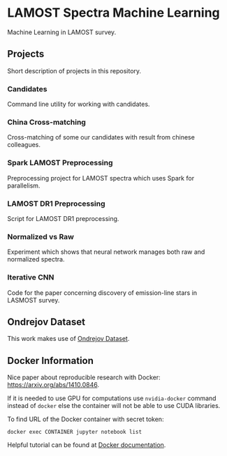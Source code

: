 # LAMOST Spectra Machine Learning

Machine Learning in LAMOST survey.

## Projects

Short description of projects in this repository.

### Candidates

Command line utility for working with candidates.

### China Cross-matching

Cross-matching of some our candidates with result from chinese colleagues.

### Spark LAMOST Preprocessing

Preprocessing project for LAMOST spectra which uses Spark for parallelism.

### LAMOST DR1 Preprocessing

Script for LAMOST DR1 preprocessing.

### Normalized vs Raw

Experiment which shows that neural network manages both raw and normalized
spectra.

### Iterative CNN

Code for the paper concerning discovery of emission-line stars in LASMOST
survey.

## Ondrejov Dataset

This work makes use of
[Ondrejov Dataset](https://github.com/podondra/ondrejov-dataset).

## Docker Information

Nice paper about reproducible research with Docker:
https://arxiv.org/abs/1410.0846.

If it is needed to use GPU for computations use `nvidia-docker` command
instead of `docker` else the container will not be able to use CUDA libraries.

To find URL of the Docker container with secret token:

	docker exec CONTAINER jupyter notebook list

Helpful tutorial can be found at
[Docker documentation](https://docs.docker.com/get-started/part2/).
